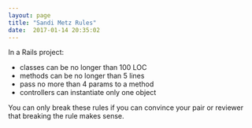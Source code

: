 ```yaml
---
layout: page
title: "Sandi Metz Rules"
date:  2017-01-14 20:35:02
---
```


In a Rails project:

- classes can be no longer than 100 LOC
- methods can be no longer than 5 lines
- pass no more than 4 params to a method
- controllers can instantiate only one object

You can only break these rules if you can convince your pair or reviewer that breaking the rule makes sense.
